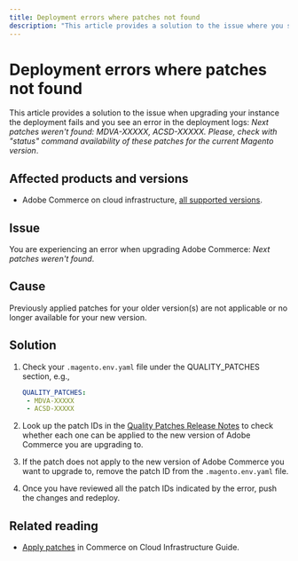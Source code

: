 ```yaml
---
title: Deployment errors where patches not found
description: "This article provides a solution to the issue where you see an error *Next patches weren't found: MDVA-XXXXX, ACSD-XXXXX. Please, check with 'status' command availability of these patches for the current Magento version*."
---
```


# Deployment errors where patches not found

This article provides a solution to the issue when upgrading your instance the deployment fails and you see an error in the deployment logs: *Next patches weren't found: MDVA-XXXXX, ACSD-XXXXX. Please, check with "status" command availability of these patches for the current Magento version*.

## Affected products and versions

* Adobe Commerce on cloud infrastructure, [all supported versions](https://magento.com/sites/default/files/magento-software-lifecycle-policy.pdf).


## Issue

You are experiencing an error when upgrading Adobe Commerce: *Next patches weren't found*.

## Cause

Previously applied patches for your older version(s) are not applicable or no longer available for your new version.

## Solution

1. Check your `.magento.env.yaml` file under the QUALITY_PATCHES section, e.g.,

      ```yaml
      QUALITY_PATCHES:
       - MDVA-XXXXX
       - ACSD-XXXXX
      ```
      
1. Look up the patch IDs in the [Quality Patches Release Notes](/docs/commerce-operations/tools/quality-patches-tool/release-notes.html) to check whether each one can be applied to the new version of Adobe Commerce you are upgrading to. 
1. If the patch does not apply to the new version of Adobe Commerce you want to upgrade to, remove the patch ID from the `.magento.env.yaml` file.
1. Once you have reviewed all the patch IDs indicated by the error, push the changes and redeploy. 

## Related reading

* [Apply patches](/docs/commerce-cloud-service/user-guide/develop/upgrade/apply-patches.html?lang=en#apply-a-patch-in-a-local-environment) in Commerce on Cloud Infrastructure Guide.

